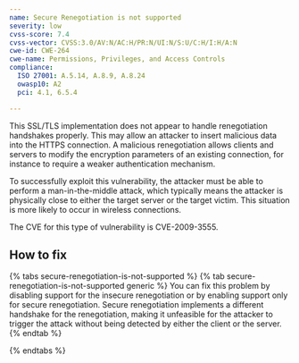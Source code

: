 ```yaml
---
name: Secure Renegotiation is not supported
severity: low
cvss-score: 7.4
cvss-vector: CVSS:3.0/AV:N/AC:H/PR:N/UI:N/S:U/C:H/I:H/A:N
cwe-id: CWE-264
cwe-name: Permissions, Privileges, and Access Controls
compliance:
  ISO 27001: A.5.14, A.8.9, A.8.24
  owasp10: A2
  pci: 4.1, 6.5.4

---            
```


This SSL/TLS implementation does not appear to handle renegotiation handshakes properly. This may allow an attacker to insert malicious data into the HTTPS connection. A malicious renegotiation allows clients and servers to modify the encryption parameters of an existing connection, for instance to require a weaker authentication mechanism.

To successfully exploit this vulnerability, the attacker must be able to perform a man-in-the-middle attack, which typically means the attacker is physically close to either the target server or the target victim. This situation is more likely to occur in wireless connections.

The CVE for this type of vulnerability is CVE-2009-3555.

## How to fix

{% tabs secure-renegotiation-is-not-supported %}
{% tab secure-renegotiation-is-not-supported generic %}
You can fix this problem by disabling support for the insecure renegotiation or by enabling support only for secure renegotiation. Secure renegotiation implements a different handshake for the renegotiation, making it unfeasible for the attacker to trigger the attack without being detected by either the client or the server.
{% endtab %}

{% endtabs %}
